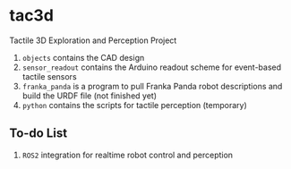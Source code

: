 # tac3d
Tactile 3D Exploration and Perception Project

1. `objects` contains the CAD design
2. `sensor_readout` contains the Arduino readout scheme for event-based tactile sensors
3. `franka_panda` is a program to pull Franka Panda robot descriptions and build the URDF file (not finished yet)
4. `python` contains the scripts for tactile perception (temporary)

## To-do List
1. `ROS2` integration for realtime robot control and perception